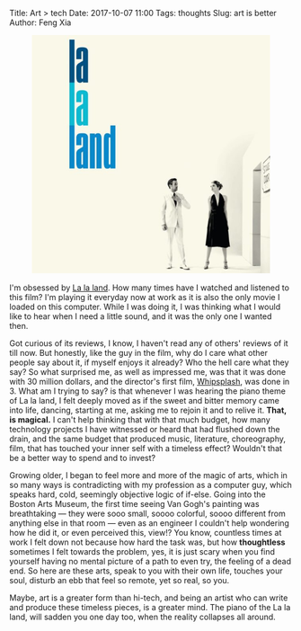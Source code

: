 Title: Art &gt; tech
Date: 2017-10-07 11:00
Tags: thoughts
Slug: art is better
Author: Feng Xia

<figure class="col l6 m6 s12">
  <img src="/images/lalaland.jpg"/>
</figure>


I'm obsessed by [La la land][1]. How many times have I watched and
listened to this film? I'm playing it everyday now at work as it is
also the only movie I loaded on this computer. While I was doing it, I
was thinking what I would like to hear when I need a little sound, and
it was the only one I wanted then.

[1]: https://en.wikipedia.org/wiki/La_La_Land_(film)

Got curious of its reviews, I know, I haven't read any of others'
reviews of it till now. But honestly, like the guy in the film, why do
I care what other people say about it, if myself enjoys it already?
Who the hell care what they say? So what surprised me, as well as
impressed me, was that it was done with 30 million dollars, and the
director's first film, [Whipsplash][2], was done in 3. What am I
trying to say? is that whenever I was hearing the piano theme of La la
land, I felt deeply moved as if the sweet and bitter memory came into
life, dancing, starting at me, asking me to rejoin it and to relive
it. **That, is magical.** I can't help thinking that with that much
budget, how many technology projects I have witnessed or heard that
had flushed down the drain, and the same budget that produced music,
literature, choreography, film, that has touched your inner self with
a timeless effect? Wouldn't that be a better way to spend and to
invest?

[2]: https://en.wikipedia.org/wiki/Whiplash_(2014_film)

Growing older, I began to feel more and more of the magic of arts,
which in so many ways is contradicting with my profession as a
computer guy, which speaks hard, cold, seemingly objective logic of
if-else. Going into the Boston Arts Museum, the first time seeing Van
Gogh's painting was breathtaking &mdash; they were sooo small, soooo
colorful, soooo different from anything else in that room &mdash; even
as an engineer I couldn't help wondering how he did it, or even
perceived this, view!? You know, countless times at work I felt down
not because how hard the task was, but how **thoughtless** sometimes I
felt towards the problem, yes, it is just scary when you find yourself
having no mental picture of a path to even try, the feeling of a dead
end.  So here are these arts, speak to you with their own life,
touches your soul, disturb an ebb that feel so remote, yet so real, so
you.

Maybe, art is a greater form than hi-tech, and being an artist who can
write and produce these timeless pieces, is a greater mind. The piano
of the La la land, will sadden you one day too, when the reality
collapses all around. 
